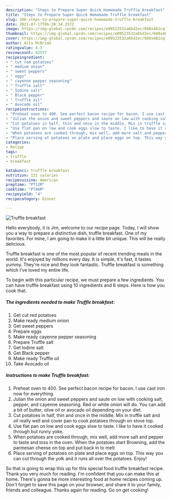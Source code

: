 ```yaml
---
description: "Steps to Prepare Super Quick Homemade Truffle breakfast"
title: "Steps to Prepare Super Quick Homemade Truffle breakfast"
slug: 386-steps-to-prepare-super-quick-homemade-truffle-breakfast
date: 2021-07-17T06:20:34.257Z
image: https://img-global.cpcdn.com/recipes/e09523532a6bd2ec/680x482cq70/truffle-breakfast-recipe-main-photo.jpg
thumbnail: https://img-global.cpcdn.com/recipes/e09523532a6bd2ec/680x482cq70/truffle-breakfast-recipe-main-photo.jpg
cover: https://img-global.cpcdn.com/recipes/e09523532a6bd2ec/680x482cq70/truffle-breakfast-recipe-main-photo.jpg
author: Alta McBride
ratingvalue: 4.3
reviewcount: 42537
recipeingredient:
- " cut red potatoes"
- " medium onion"
- " sweet peppers"
- " eggs"
- " cayenne pepper seasoning"
- " Truffle salt"
- " Iodine salt"
- " Black pepper"
- " Truffle oil"
- " Avocado oil"
recipeinstructions:
- "Preheat oven to 400. See perfect bacon recipe for bacon. I use cast iron now for everything."
- "Julian the onion and sweet peppers and saute on low with cooking salt, pepper, and cayenne seasoning. Red or white onion will do. You can add a bit of butter, olive oil or avocado oil depending on your diet."
- "Cut potatoes in half, thin and once in the middle. Mix in truffle salt and oil really well and cover pan to cook potatoes through on stove top."
- "Use flat pan on low and cook eggs slow to taste. I like to have it cooked through but runny yoke."
- "When potatoes are cooked through, mix well, add more salt and pepper to taste and toss in the oven. When the potatoes start Browning, add the parmesan cheese on top and put back in to melt"
- "Place serving of potatoes on plate and place eggs on top. This way you can cut through the yolk and it runs all over the potatoes. Enjoy!"
categories:
- Recipe
tags:
- truffle
- breakfast

katakunci: truffle breakfast 
nutrition: 121 calories
recipecuisine: American
preptime: "PT12M"
cooktime: "PT46M"
recipeyield: "4"
recipecategory: Dinner

---
```



![Truffle breakfast](https://img-global.cpcdn.com/recipes/e09523532a6bd2ec/680x482cq70/truffle-breakfast-recipe-main-photo.jpg)

Hello everybody, it is Jim, welcome to our recipe page. Today, I will show you a way to prepare a distinctive dish, truffle breakfast. One of my favorites. For mine, I am going to make it a little bit unique. This will be really delicious.

Truffle breakfast is one of the most popular of recent trending meals in the world. It's enjoyed by millions every day. It is simple, it's fast, it tastes yummy. They're nice and they look fantastic. Truffle breakfast is something which I've loved my entire life.




To begin with this particular recipe, we must prepare a few ingredients. You can have truffle breakfast using 10 ingredients and 6 steps. Here is how you cook that.

<!--inarticleads1-->

##### The ingredients needed to make Truffle breakfast:

1. Get  cut red potatoes
1. Make ready  medium onion
1. Get  sweet peppers
1. Prepare  eggs
1. Make ready  cayenne pepper seasoning
1. Prepare  Truffle salt
1. Get  Iodine salt
1. Get  Black pepper
1. Make ready  Truffle oil
1. Take  Avocado oil




<!--inarticleads2-->

##### Instructions to make Truffle breakfast:

1. Preheat oven to 400. See perfect bacon recipe for bacon. I use cast iron now for everything.
1. Julian the onion and sweet peppers and saute on low with cooking salt, pepper, and cayenne seasoning. Red or white onion will do. You can add a bit of butter, olive oil or avocado oil depending on your diet.
1. Cut potatoes in half, thin and once in the middle. Mix in truffle salt and oil really well and cover pan to cook potatoes through on stove top.
1. Use flat pan on low and cook eggs slow to taste. I like to have it cooked through but runny yoke.
1. When potatoes are cooked through, mix well, add more salt and pepper to taste and toss in the oven. When the potatoes start Browning, add the parmesan cheese on top and put back in to melt
1. Place serving of potatoes on plate and place eggs on top. This way you can cut through the yolk and it runs all over the potatoes. Enjoy!




So that is going to wrap this up for this special food truffle breakfast recipe. Thank you very much for reading. I'm confident that you can make this at home. There's gonna be more interesting food at home recipes coming up. Don't forget to save this page on your browser, and share it to your family, friends and colleague. Thanks again for reading. Go on get cooking!
